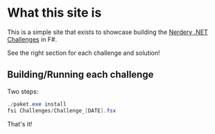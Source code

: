 # What this site is

This is a simple site that exists to showcase building the [Nerdery .NET Challenges](https://dotnet.nerderylabs.com/) in F#.

See the right section for each challenge and solution!

## Building/Running each challenge

Two steps:

```PowerShell
./paket.exe install
fsi Challenges/Challenge_[DATE].fsx
```

That's it!